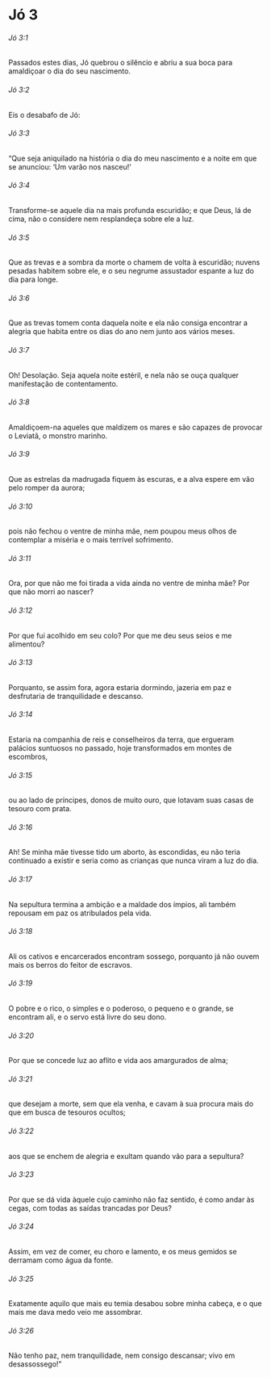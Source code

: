 # Jó 3

###### Jó 3:1

Passados estes dias, Jó quebrou o silêncio e abriu a sua boca para amaldiçoar o dia do seu nascimento.

###### Jó 3:2

Eis o desabafo de Jó:

###### Jó 3:3

“Que seja aniquilado na história o dia do meu nascimento e a noite em que se anunciou: ‘Um varão nos nasceu!’

###### Jó 3:4

Transforme-se aquele dia na mais profunda escuridão; e que Deus, lá de cima, não o considere nem resplandeça sobre ele a luz.

###### Jó 3:5

Que as trevas e a sombra da morte o chamem de volta à escuridão; nuvens pesadas habitem sobre ele, e o seu negrume assustador espante a luz do dia para longe.

###### Jó 3:6

Que as trevas tomem conta daquela noite e ela não consiga encontrar a alegria que habita entre os dias do ano nem junto aos vários meses.

###### Jó 3:7

Oh! Desolação. Seja aquela noite estéril, e nela não se ouça qualquer manifestação de contentamento.

###### Jó 3:8

Amaldiçoem-na aqueles que maldizem os mares e são capazes de provocar o Leviatã, o monstro marinho.

###### Jó 3:9

Que as estrelas da madrugada fiquem às escuras, e a alva espere em vão pelo romper da aurora;

###### Jó 3:10

pois não fechou o ventre de minha mãe, nem poupou meus olhos de contemplar a miséria e o mais terrível sofrimento.

###### Jó 3:11

Ora, por que não me foi tirada a vida ainda no ventre de minha mãe? Por que não morri ao nascer?

###### Jó 3:12

Por que fui acolhido em seu colo? Por que me deu seus seios e me alimentou?

###### Jó 3:13

Porquanto, se assim fora, agora estaria dormindo, jazeria em paz e desfrutaria de tranquilidade e descanso.

###### Jó 3:14

Estaria na companhia de reis e conselheiros da terra, que ergueram palácios suntuosos no passado, hoje transformados em montes de escombros,

###### Jó 3:15

ou ao lado de príncipes, donos de muito ouro, que lotavam suas casas de tesouro com prata.

###### Jó 3:16

Ah! Se minha mãe tivesse tido um aborto, às escondidas, eu não teria continuado a existir e seria como as crianças que nunca viram a luz do dia.

###### Jó 3:17

Na sepultura termina a ambição e a maldade dos ímpios, ali também repousam em paz os atribulados pela vida.

###### Jó 3:18

Ali os cativos e encarcerados encontram sossego, porquanto já não ouvem mais os berros do feitor de escravos.

###### Jó 3:19

O pobre e o rico, o simples e o poderoso, o pequeno e o grande, se encontram ali, e o servo está livre do seu dono.

###### Jó 3:20

Por que se concede luz ao aflito e vida aos amargurados de alma;

###### Jó 3:21

que desejam a morte, sem que ela venha, e cavam à sua procura mais do que em busca de tesouros ocultos;

###### Jó 3:22

aos que se enchem de alegria e exultam quando vão para a sepultura?

###### Jó 3:23

Por que se dá vida àquele cujo caminho não faz sentido, é como andar às cegas, com todas as saídas trancadas por Deus?

###### Jó 3:24

Assim, em vez de comer, eu choro e lamento, e os meus gemidos se derramam como água da fonte.

###### Jó 3:25

Exatamente aquilo que mais eu temia desabou sobre minha cabeça, e o que mais me dava medo veio me assombrar.

###### Jó 3:26

Não tenho paz, nem tranquilidade, nem consigo descansar; vivo em desassossego!”

